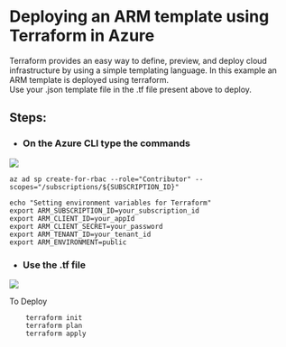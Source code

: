 
# Deploying  an ARM template  using Terraform in Azure
Terraform provides an easy way to define, preview, and deploy cloud infrastructure by using a simple templating language. 
In this example an ARM template is deployed using terraform.<br/>
Use your .json template file in the .tf file present above to deploy. 

## Steps:

-  ### On the Azure CLI type the commands

<a href="https://shell.azure.com" target="_blank">
<img name="launch-cloud-shell" src="https://docs.microsoft.com/azure/includes/media/cloud-shell-try-it/launchcloudshell.png" data-linktype="external">
</a></br>


```az account set --subscription="${SUBSCRIPTION_ID}"
az ad sp create-for-rbac --role="Contributor" --scopes="/subscriptions/${SUBSCRIPTION_ID}"

echo "Setting environment variables for Terraform"
export ARM_SUBSCRIPTION_ID=your_subscription_id
export ARM_CLIENT_ID=your_appId
export ARM_CLIENT_SECRET=your_password
export ARM_TENANT_ID=your_tenant_id
export ARM_ENVIRONMENT=public
```




- ### Use the .tf file 

<a href="https://shell.azure.com" target="_blank">
<img name="launch-cloud-shell" src="https://docs.microsoft.com/azure/includes/media/cloud-shell-try-it/launchcloudshell.png" data-linktype="external">
</a></br>

To Deploy
        
        terraform init
        terraform plan
        terraform apply



